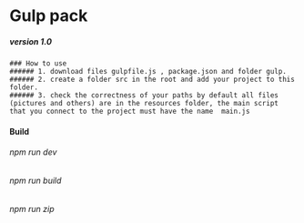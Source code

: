 # Gulp pack
##### version 1.0
```
### How to use
###### 1. download files gulpfile.js , package.json and folder gulp.
###### 2. create a folder src in the root and add your project to this folder.
###### 3. check the correctness of your paths by default all files (pictures and others) are in the resources folder, the main script that you connect to the project must have the name  main.js
```
#### Build
###### npm run dev
###### npm run build
###### npm run zip




